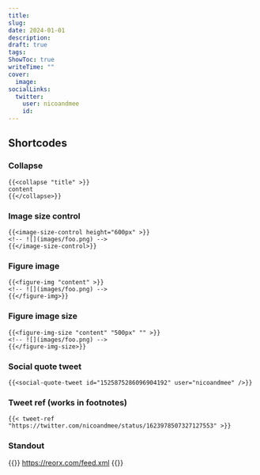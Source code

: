 ```yaml
---
title: 
slug: 
date: 2024-01-01
description:
draft: true
tags:
ShowToc: true
writeTime: ""
cover:
  image: 
socialLinks:
  twitter:
    user: nicoandmee
    id: 
---
```


## Shortcodes

### Collapse

```
{{<collapse "title" >}}
content
{{</collapse>}}
```

### Image size control

```
{{<image-size-control height="600px" >}}
<!-- ![](images/foo.png) -->
{{</image-size-control>}}
```

### Figure image

```
{{<figure-img "content" >}}
<!-- ![](images/foo.png) -->
{{</figure-img>}}
```

### Figure image size

```
{{<figure-img-size "content" "500px" "" >}}
<!-- ![](images/foo.png) -->
{{</figure-img-size>}}
```

### Social quote tweet

```
{{<social-quote-tweet id="1525875286096904192" user="nicoandmee" />}}
```

### Tweet ref (works in footnotes)

```
{{< tweet-ref "https://twitter.com/nicoandmee/status/1623978507327127553" >}}
```

### Standout

{{<standout>}}
https://reorx.com/feed.xml
{{</standout>}}